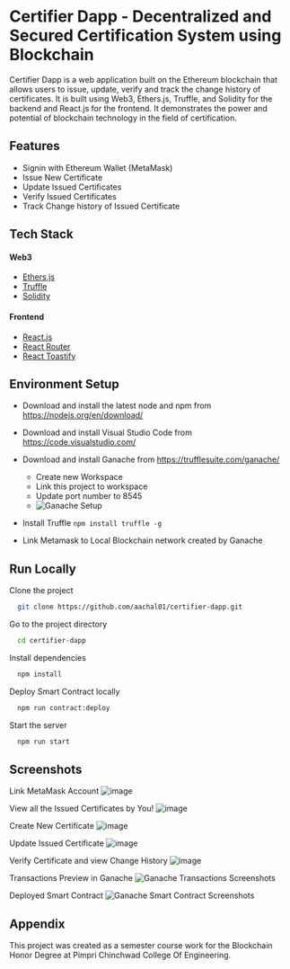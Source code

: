 
# Certifier Dapp - Decentralized and Secured Certification System using Blockchain

Certifier Dapp is a web application built on the Ethereum blockchain that allows users to issue, update, verify and track the change history of certificates. It is built using Web3, Ethers.js, Truffle, and Solidity for the backend and React.js for the frontend. It demonstrates the power and potential of blockchain technology in the field of certification.

## Features

- Signin with Ethereum Wallet (MetaMask)
- Issue New Certificate
- Update Issued Certificates
- Verify Issued Certificates
- Track Change history of Issued Certificate

## Tech Stack

#### Web3
- [Ethers.js](https://docs.ethers.io)
- [Truffle](https://trufflesuite.com/docs/)
- [Solidity](https://soliditylang.org/)

#### Frontend
- [React.js](https://reactjs.org)
- [React Router](https://reactrouter.com/)
- [React Toastify](https://fkhadra.github.io/react-toastify/)
## Environment Setup

- Download and install the latest node and npm from https://nodejs.org/en/download/
- Download and install Visual Studio Code from https://code.visualstudio.com/
- Download and install Ganache from https://trufflesuite.com/ganache/
    - Create new Workspace
    - Link this project to workspace
    - Update port number to 8545
    - ![Ganache Setup](https://user-images.githubusercontent.com/95211796/201491935-87f8d7cb-254e-40ff-aaae-290d25134be8.png)

- Install Truffle `npm install truffle -g`
- Link Metamask to Local Blockchain network created by Ganache

## Run Locally

Clone the project

```bash
  git clone https://github.com/aachal01/certifier-dapp.git
```

Go to the project directory

```bash
  cd certifier-dapp
```

Install dependencies

```bash
  npm install
```

Deploy Smart Contract locally

```bash
  npm run contract:deploy
```

Start the server

```bash
  npm run start
```


## Screenshots

Link MetaMask Account
![image](https://user-images.githubusercontent.com/95211796/201492972-eb48fcad-4dc0-4f36-b90a-7c5ce95d3a2b.png)

View all the Issued Certificates by You!
![image](https://user-images.githubusercontent.com/95211796/201492912-30767f59-dbe6-4b48-880b-288ff630ce84.png)

Create New Certificate
![image](https://user-images.githubusercontent.com/95211796/201493658-e29db623-9fed-45d4-9e8b-4a9f89e8c4df.png)

Update Issued Certificate
![image](https://user-images.githubusercontent.com/95211796/201493733-2d0d3a6f-c9d3-4a38-9e1b-d9ba53152b5e.png)

Verify Certificate and view Change History
![image](https://user-images.githubusercontent.com/95211796/201493785-5bfecdd4-8a63-4217-bdb6-ca4b6b8a3abd.png)

Transactions Preview in Ganache
![Ganache Transactions Screenshots](https://user-images.githubusercontent.com/95211796/201492047-fb8dba47-ae70-4163-8ad3-bf193191126e.png)

Deployed Smart Contract
![Ganache Smart Contract Screenshots](https://user-images.githubusercontent.com/95211796/201492116-f163e22e-a9e7-400b-abbd-291780756fec.png)


## Appendix

This project was created as a semester course work for the Blockchain Honor Degree at Pimpri Chinchwad College Of Engineering.
